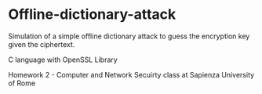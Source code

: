 # Offline-dictionary-attack
Simulation of a simple offline dictionary attack to guess the encryption key given the ciphertext. 

C language with OpenSSL Library

Homework 2 - Computer and Network Secuirty class at Sapienza University of Rome
